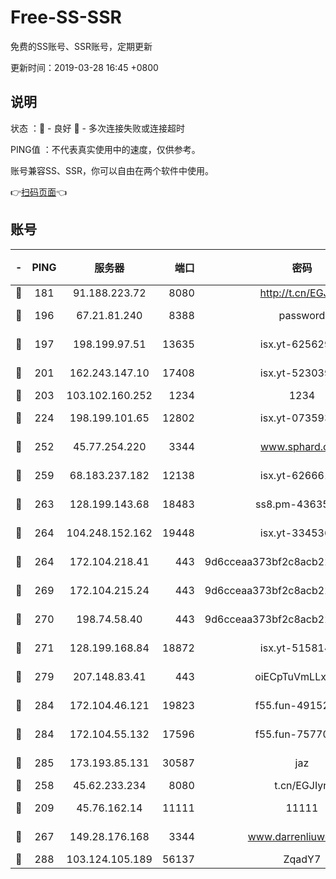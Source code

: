 # Free-SS-SSR

免费的SS账号、SSR账号，定期更新

更新时间：2019-03-28 16:45 +0800

## 说明

状态     ：🙂 - 良好 🙁 - 多次连接失败或连接超时

PING值   ：不代表真实使用中的速度，仅供参考。

账号兼容SS、SSR，你可以自由在两个软件中使用。

👉[扫码页面](https://liesauer.github.io/Free-SS-SSR/)👈

## 账号

|-|PING|服务器|端口|密码|加密方式|区域|
|:----:|:----:|:-----:|-----:|:----:|:----:|:----:|
|🙂|181|91.188.223.72|8080|http://t.cn/EGJIyrl|rc4-md5|RU|
|🙂|196|67.21.81.240|8388|password|aes-256-cfb|US|
|🙂|197|198.199.97.51|13635|isx.yt-62562937|aes-256-cfb|US|
|🙂|201|162.243.147.10|17408|isx.yt-52303968|aes-256-cfb|US|
|🙂|203|103.102.160.252|1234|1234|rc4-md5|JP|
|🙂|224|198.199.101.65|12802|isx.yt-07359379|aes-256-cfb|US|
|🙂|252|45.77.254.220|3344|www.sphard.com|aes-256-cfb|SG|
|🙂|259|68.183.237.182|12138|isx.yt-62666104|aes-256-cfb|SG|
|🙂|263|128.199.143.68|18483|ss8.pm-43635590|aes-256-cfb|SG|
|🙂|264|104.248.152.162|19448|isx.yt-33453660|aes-256-cfb|SG|
|🙂|264|172.104.218.41|443|9d6cceaa373bf2c8acb22e60b6a58be6|aes-256-cfb|US|
|🙂|269|172.104.215.24|443|9d6cceaa373bf2c8acb22e60b6a58be6|aes-256-cfb|US|
|🙂|270|198.74.58.40|443|9d6cceaa373bf2c8acb22e60b6a58be6|aes-256-cfb|US|
|🙂|271|128.199.168.84|18872|isx.yt-51581408|aes-256-cfb|SG|
|🙂|279|207.148.83.41|443|oiECpTuVmLLxk4Ts|aes-256-cfb|AU|
|🙂|284|172.104.46.121|19823|f55.fun-49152560|aes-256-cfb|SG|
|🙂|284|172.104.55.132|17596|f55.fun-75770427|aes-256-cfb|SG|
|🙂|285|173.193.85.131|30587|jaz|aes-256-cfb|US|
|🙂|258|45.62.233.234|8080|t.cn/EGJIyrl|rc4-md5|CA|
|🙁|209|45.76.162.14|11111|11111|aes-256-cfb|SG|
|🙁|267|149.28.176.168|3344|www.darrenliuwei.com|aes-256-cfb|AU|
|🙁|288|103.124.105.189|56137|ZqadY7|chacha20|US|
